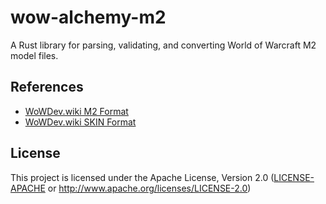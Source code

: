 # wow-alchemy-m2

A Rust library for parsing, validating, and converting World of Warcraft M2 model files.


## References

- [WoWDev.wiki M2 Format](https://wowdev.wiki/M2)
- [WoWDev.wiki SKIN Format](https://wowdev.wiki/M2/.skin)


## License

This project is licensed under the Apache License, Version 2.0 ([LICENSE-APACHE](LICENSE-APACHE) or <http://www.apache.org/licenses/LICENSE-2.0>)
